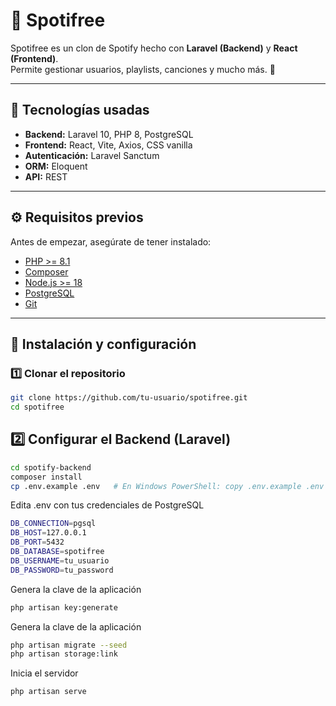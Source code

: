 # 🎵 Spotifree

Spotifree es un clon de Spotify hecho con **Laravel (Backend)** y **React (Frontend)**.  
Permite gestionar usuarios, playlists, canciones y mucho más. 🚀  

---

## 📂 Tecnologías usadas
- **Backend:** Laravel 10, PHP 8, PostgreSQL
- **Frontend:** React, Vite, Axios, CSS vanilla
- **Autenticación:** Laravel Sanctum
- **ORM:** Eloquent
- **API:** REST

---

## ⚙️ Requisitos previos
Antes de empezar, asegúrate de tener instalado:

- [PHP >= 8.1](https://www.php.net/downloads)
- [Composer](https://getcomposer.org/)
- [Node.js >= 18](https://nodejs.org/)
- [PostgreSQL](https://www.postgresql.org/download/)
- [Git](https://git-scm.com/)

---

## 🚀 Instalación y configuración

### 1️⃣ Clonar el repositorio
```bash
git clone https://github.com/tu-usuario/spotifree.git
cd spotifree
```
## 2️⃣ Configurar el Backend (Laravel)

```bash
cd spotify-backend
composer install
cp .env.example .env   # En Windows PowerShell: copy .env.example .env

```
Edita .env con tus credenciales de PostgreSQL

```bash
DB_CONNECTION=pgsql
DB_HOST=127.0.0.1
DB_PORT=5432
DB_DATABASE=spotifree
DB_USERNAME=tu_usuario
DB_PASSWORD=tu_password

```

Genera la clave de la aplicación
```bash
php artisan key:generate
```

Genera la clave de la aplicación
```bash
php artisan migrate --seed
php artisan storage:link
```

Inicia el servidor
```bash
php artisan serve
```
